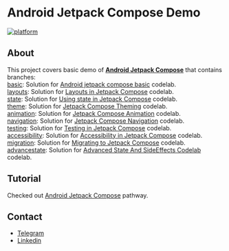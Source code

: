 # Android Jetpack Compose Demo
[![platform](https://img.shields.io/badge/platform-Android-green.svg)](https://www.android.com)

## About
This project covers basic demo of [**Android Jetpack Compose**](https://developer.android.com/jetpack/compose) that contains branches:\
[basic](https://github.com/Mohsents/android-jetpack-compose-demo/tree/basic): Solution for
[Android jetpack compose basic](https://developer.android.com/codelabs/jetpack-compose-basics) codelab.\
[layouts](https://github.com/Mohsents/android-jetpack-compose-demo/tree/layouts): Solution for [Layouts in Jetpack Compose](https://developer.android.com/codelabs/jetpack-compose-layouts) codelab. \
[state](https://github.com/Mohsents/android-jetpack-compose-demo/tree/state): Solution for [Using state in Jetpack Compose](https://developer.android.com/codelabs/jetpack-compose-state) codelab. \
[theme](https://github.com/Mohsents/android-jetpack-compose-demo/tree/theme): Solution for [Jetpack Compose Theming](https://developer.android.com/codelabs/jetpack-compose-theming) codelab. \
[animation](https://github.com/Mohsents/android-jetpack-compose-demo/tree/animation): Solution for [Jetpack Compose Animation](https://developer.android.com/codelabs/jetpack-compose-animation) codelab. \
[navigation](https://github.com/Mohsents/android-jetpack-compose-demo/tree/navigation): Solution for [Jetpack Compose Navigation](https://developer.android.com/codelabs/jetpack-compose-navigation) codelab. \
[testing](https://github.com/Mohsents/android-jetpack-compose-demo/tree/testing): Solution for [Testing in Jetpack Compose](https://developer.android.com/codelabs/jetpack-compose-testing) codelab. \
[accessibility](https://github.com/Mohsents/android-jetpack-compose-demo/tree/accessibility): Solution for [Accessibility in Jetpack Compose](https://developer.android.com/codelabs/jetpack-compose-accessibility) codelab. \
[migration](https://github.com/Mohsents/android-jetpack-compose-demo/tree/migration): Solution for [Migrating to Jetpack Compose](https://developer.android.com/codelabs/jetpack-compose-migration) codelab. \
[advancestate](https://github.com/Mohsents/android-jetpack-compose-demo/tree/advancestate): Solution for [Advanced State And SideEffects Codelab](https://developer.android.com/codelabs/jetpack-compose-advanced-state-side-effects) codelab.

## Tutorial
Checked out [Android Jetpack Compose](http://developer.android.com/courses/pathways/compose)
pathway.

## Contact
- [Telegram](https://telegram.me/mohsents)
- [Linkedin](https://linkedin.com/in/mohsen-teymouri-524166198)